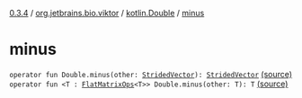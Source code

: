 [0.3.4](../../index.md) / [org.jetbrains.bio.viktor](../index.md) / [kotlin.Double](index.md) / [minus](.)

# minus

`operator fun Double.minus(other: `[`StridedVector`](../-strided-vector/index.md)`): `[`StridedVector`](../-strided-vector/index.md) [(source)](https://github.com/JetBrains-Research/viktor/blob/0.3.4/src/main/kotlin/org/jetbrains/bio/viktor/DoubleExtensions.kt#L28)
`operator fun <T : `[`FlatMatrixOps`](../-flat-matrix-ops/index.md)`<T>> Double.minus(other: T): T` [(source)](https://github.com/JetBrains-Research/viktor/blob/0.3.4/src/main/kotlin/org/jetbrains/bio/viktor/DoubleExtensions.kt#L34)